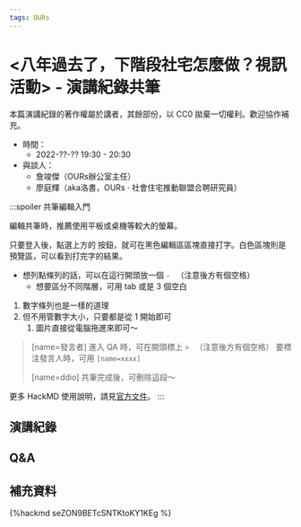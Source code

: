 ```yaml
---
tags: OURs
---
```

# <八年過去了，下階段社宅怎麼做？視訊活動> - 演講紀錄共筆

本篇演講紀錄的著作權屬於講者，其餘部份，以 CC0 拋棄一切權利。歡迎協作補充。

- 時間：
  - 2022-??-?? 19:30 - 20:30
- 與談人：
  - 詹竣傑（OURs辦公室主任）​
  - 廖庭輝（aka洛書，OURs ‧ 社會住宅推動聯盟合聘研究員）​

:::spoiler 共筆編輯入門

編輯共筆時，推薦使用平板或桌機等較大的螢幕。

只要登入後，點選上方的 <i class="fa fa-columns"></i> 按鈕，就可在黑色編輯區區塊直接打字。白色區塊則是預覽區，可以看到打完字的結果。

- 想列點條列的話，可以在這行開頭放一個 `- ` （注意後方有個空格）
   - 想要區分不同階層，可用 tab 或是 3 個空白

1. 數字條列也是一樣的道理
3. 但不用管數字大小，只要都是從 1 開始即可
   1. 圖片直接從電腦拖進來即可～

> [name=發言者]
> 進入 QA 時，可在開頭標上 `> ` （注意後方有個空格）
> 要標注發言人時，可用 `[name=xxxx]`
> 
> [name=ddio] 
> 共筆完成後，可刪除這段～

更多 HackMD 使用說明，請見[官方文件](https://hackmd.io/quick-start-tw)。
:::

## 演講紀錄

## Q&A

## 補充資料

{%hackmd seZON9BETcSNTKtoKY1KEg %}